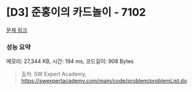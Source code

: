 # [D3] 준홍이의 카드놀이 - 7102 

[문제 링크](https://swexpertacademy.com/main/code/problem/problemDetail.do?contestProbId=AWkIlHWqBYcDFAXC) 

### 성능 요약

메모리: 27,344 KB, 시간: 194 ms, 코드길이: 908 Bytes



> 출처: SW Expert Academy, https://swexpertacademy.com/main/code/problem/problemList.do